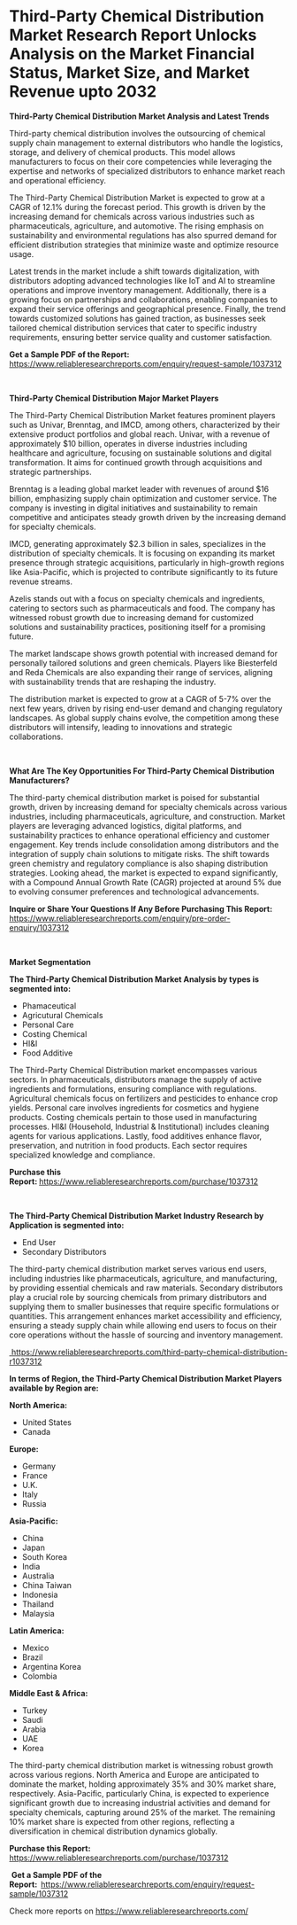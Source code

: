 <p><h1>Third-Party Chemical Distribution Market Research Report Unlocks Analysis on the Market Financial Status, Market Size, and Market Revenue upto 2032</h1></p><p><strong>Third-Party Chemical Distribution Market Analysis and Latest Trends</strong></p>
<p><p>Third-party chemical distribution involves the outsourcing of chemical supply chain management to external distributors who handle the logistics, storage, and delivery of chemical products. This model allows manufacturers to focus on their core competencies while leveraging the expertise and networks of specialized distributors to enhance market reach and operational efficiency.</p><p>The Third-Party Chemical Distribution Market is expected to grow at a CAGR of 12.1% during the forecast period. This growth is driven by the increasing demand for chemicals across various industries such as pharmaceuticals, agriculture, and automotive. The rising emphasis on sustainability and environmental regulations has also spurred demand for efficient distribution strategies that minimize waste and optimize resource usage.</p><p>Latest trends in the market include a shift towards digitalization, with distributors adopting advanced technologies like IoT and AI to streamline operations and improve inventory management. Additionally, there is a growing focus on partnerships and collaborations, enabling companies to expand their service offerings and geographical presence. Finally, the trend towards customized solutions has gained traction, as businesses seek tailored chemical distribution services that cater to specific industry requirements, ensuring better service quality and customer satisfaction.</p></p>
<p><strong>Get a Sample PDF of the Report:&nbsp;</strong> <a href="https://www.reliableresearchreports.com/enquiry/request-sample/1037312?utm_campaign=3557&utm_medium=2&utm_source=Github&utm_content=ia&utm_term=21032025&utm_id=third-party-chemical-distribution">https://www.reliableresearchreports.com/enquiry/request-sample/1037312</a></p>
<p>&nbsp;</p>
<p><strong>Third-Party Chemical Distribution Major Market Players</strong></p>
<p><p>The Third-Party Chemical Distribution Market features prominent players such as Univar, Brenntag, and IMCD, among others, characterized by their extensive product portfolios and global reach. Univar, with a revenue of approximately $10 billion, operates in diverse industries including healthcare and agriculture, focusing on sustainable solutions and digital transformation. It aims for continued growth through acquisitions and strategic partnerships.</p><p>Brenntag is a leading global market leader with revenues of around $16 billion, emphasizing supply chain optimization and customer service. The company is investing in digital initiatives and sustainability to remain competitive and anticipates steady growth driven by the increasing demand for specialty chemicals.</p><p>IMCD, generating approximately $2.3 billion in sales, specializes in the distribution of specialty chemicals. It is focusing on expanding its market presence through strategic acquisitions, particularly in high-growth regions like Asia-Pacific, which is projected to contribute significantly to its future revenue streams.</p><p>Azelis stands out with a focus on specialty chemicals and ingredients, catering to sectors such as pharmaceuticals and food. The company has witnessed robust growth due to increasing demand for customized solutions and sustainability practices, positioning itself for a promising future.</p><p>The market landscape shows growth potential with increased demand for personally tailored solutions and green chemicals. Players like Biesterfeld and Reda Chemicals are also expanding their range of services, aligning with sustainability trends that are reshaping the industry.</p><p>The distribution market is expected to grow at a CAGR of 5-7% over the next few years, driven by rising end-user demand and changing regulatory landscapes. As global supply chains evolve, the competition among these distributors will intensify, leading to innovations and strategic collaborations.</p></p>
<p>&nbsp;</p>
<p><strong>What Are The Key Opportunities For Third-Party Chemical Distribution Manufacturers?</strong></p>
<p><p>The third-party chemical distribution market is poised for substantial growth, driven by increasing demand for specialty chemicals across various industries, including pharmaceuticals, agriculture, and construction. Market players are leveraging advanced logistics, digital platforms, and sustainability practices to enhance operational efficiency and customer engagement. Key trends include consolidation among distributors and the integration of supply chain solutions to mitigate risks. The shift towards green chemistry and regulatory compliance is also shaping distribution strategies. Looking ahead, the market is expected to expand significantly, with a Compound Annual Growth Rate (CAGR) projected at around 5% due to evolving consumer preferences and technological advancements.</p></p>
<p><strong>Inquire or Share Your Questions If Any Before Purchasing This Report:</strong> <a href="https://www.reliableresearchreports.com/enquiry/pre-order-enquiry/1037312?utm_campaign=3557&utm_medium=2&utm_source=Github&utm_content=ia&utm_term=21032025&utm_id=third-party-chemical-distribution">https://www.reliableresearchreports.com/enquiry/pre-order-enquiry/1037312</a></p>
<p>&nbsp;</p>
<p><strong>Market Segmentation</strong></p>
<p><strong>The Third-Party Chemical Distribution Market Analysis by types is segmented into:</strong></p>
<p><ul><li>Phamaceutical</li><li>Agricutural Chemicals</li><li>Personal Care</li><li>Costing Chemical</li><li>HI&I</li><li>Food Additive</li></ul></p>
<p><p>The Third-Party Chemical Distribution market encompasses various sectors. In pharmaceuticals, distributors manage the supply of active ingredients and formulations, ensuring compliance with regulations. Agricultural chemicals focus on fertilizers and pesticides to enhance crop yields. Personal care involves ingredients for cosmetics and hygiene products. Costing chemicals pertain to those used in manufacturing processes. HI&I (Household, Industrial & Institutional) includes cleaning agents for various applications. Lastly, food additives enhance flavor, preservation, and nutrition in food products. Each sector requires specialized knowledge and compliance.</p></p>
<p><strong>Purchase this Report:&nbsp;</strong><a href="https://www.reliableresearchreports.com/purchase/1037312?utm_campaign=3557&utm_medium=2&utm_source=Github&utm_content=ia&utm_term=21032025&utm_id=third-party-chemical-distribution">https://www.reliableresearchreports.com/purchase/1037312</a></p>
<p>&nbsp;</p>
<p><strong>The Third-Party Chemical Distribution Market Industry Research by Application is segmented into:</strong></p>
<p><ul><li>End User</li><li>Secondary Distributors</li></ul></p>
<p><p>The third-party chemical distribution market serves various end users, including industries like pharmaceuticals, agriculture, and manufacturing, by providing essential chemicals and raw materials. Secondary distributors play a crucial role by sourcing chemicals from primary distributors and supplying them to smaller businesses that require specific formulations or quantities. This arrangement enhances market accessibility and efficiency, ensuring a steady supply chain while allowing end users to focus on their core operations without the hassle of sourcing and inventory management.</p></p>
<p><a href="https://www.reliableresearchreports.com/third-party-chemical-distribution-r1037312?utm_campaign=3557&utm_medium=2&utm_source=Github&utm_content=ia&utm_term=21032025&utm_id=third-party-chemical-distribution">&nbsp;https://www.reliableresearchreports.com/third-party-chemical-distribution-r1037312</a></p>
<p><strong>In terms of Region, the Third-Party Chemical Distribution Market Players available by Region are:</strong></p>
<p>
    <p> <strong> North America: </strong>
        <ul>
            <li>United States</li>
            <li>Canada</li>
        </ul>
        </p> 
    <p> <strong> Europe: </strong>
        <ul>
            <li>Germany</li>
            <li>France</li>
            <li>U.K.</li>
            <li>Italy</li>
            <li>Russia</li>
        </ul>
        </p> 
    <p> <strong> Asia-Pacific: </strong>
        <ul>
            <li>China</li>
            <li>Japan</li>
            <li>South Korea</li>
            <li>India</li>
            <li>Australia</li>
            <li>China Taiwan</li>
            <li>Indonesia</li>
            <li>Thailand</li>
            <li>Malaysia</li>
        </ul>
        </p> 
    <p> <strong> Latin America: </strong>
        <ul>
            <li>Mexico</li>
            <li>Brazil</li>
            <li>Argentina Korea</li>
            <li>Colombia</li>
        </ul>
        </p> 
    <p> <strong> Middle East & Africa: </strong>
        <ul>
            <li>Turkey</li>
            <li>Saudi</li>
            <li>Arabia</li>
            <li>UAE</li>
            <li>Korea</li>
        </ul>
    </p>
    </p>
<p><p>The third-party chemical distribution market is witnessing robust growth across various regions. North America and Europe are anticipated to dominate the market, holding approximately 35% and 30% market share, respectively. Asia-Pacific, particularly China, is expected to experience significant growth due to increasing industrial activities and demand for specialty chemicals, capturing around 25% of the market. The remaining 10% market share is expected from other regions, reflecting a diversification in chemical distribution dynamics globally.</p></p>
<p><strong>Purchase this Report: </strong><a href="https://www.reliableresearchreports.com/purchase/1037312?utm_campaign=3557&utm_medium=2&utm_source=Github&utm_content=ia&utm_term=21032025&utm_id=third-party-chemical-distribution">https://www.reliableresearchreports.com/purchase/1037312</a></p>
<p>&nbsp;<strong>Get a Sample PDF of the Report:&nbsp;&nbsp;</strong><a href="https://www.reliableresearchreports.com/enquiry/request-sample/1037312?utm_campaign=3557&utm_medium=2&utm_source=Github&utm_content=ia&utm_term=21032025&utm_id=third-party-chemical-distribution">https://www.reliableresearchreports.com/enquiry/request-sample/1037312</a></p>
<p><strong></strong></p>
<p>Check more reports on <a href="https://www.reliableresearchreports.com/?utm_campaign=3557&utm_medium=2&utm_source=Github&utm_content=ia&utm_term=21032025&utm_id=third-party-chemical-distribution">https://www.reliableresearchreports.com/</a></p>